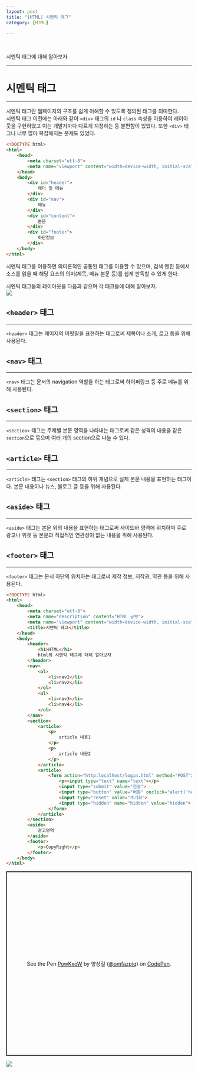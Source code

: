 ```yaml
---
layout: post
title: "[HTML] 시멘틱 태그"
category: [HTML]

---
```

<br>

시멘틱 태그에 대해 알아보자
<!-- more -->

<hr>


# 시멘틱 태그
---
시멘틱 태그란 웹페이지의 구조를 쉽게 이해할 수 있도록 정의된 태그를 의미한다.  
시멘틱 태그 이전에는 아래와 같이 `<div>` 태그의 `id` 나 `class` 속성을 이용하여 레이아웃을 구현하였고 이는 개발자마다 다르게 지정하는 등 불편함이 있었다. 또한 `<div>` 태그나 너무 많아 복잡해지는 문제도 있었다.

```html
<!DOCTYPE html>
<html>
    <head>
        <meta charset="utf-8">
        <meta name="viewport" content="width=device-width, initial-scale=1.0">
    </head>
    <body>   
        <div id="header">
            헤더 및 메뉴
        </div>
        <div id="nav">
            메뉴
        </div>
        <div id="content">
            본문
        </div>
        <div id="footer">
            하단정보
        </div>
    </body>
</html>
```

시멘틱 태그를 이용하면 의미론적인 공통된 태그를 이용할 수 있으며, 검색 엔진 등에서 소스를 읽을 때 해당 요소의 의미(제목, 메뉴 본문 등)를 쉽게 판독할 수 있게 한다.  

시멘틱 태그들의 레이아웃을 다음과 같으며 각 태크들에 대해 알아보자.  
<img src="https://sanggil1107.github.io//public/img/html/시멘틱.jpg" >
<br>

## `<header>` 태그
---
`<header>` 태그는 페이지의 머릿말을 표현하는 태그로써 제목이나 소개, 로고 등을 위해 사용된다.

## `<nav>` 태그
---
`<nav>` 태그는 문서의 navigation 역할을 하는 태그로써 하이퍼링크 등 주로 메뉴를 위해 사용된다.

## `<section>` 태그
---
`<section>` 태그는 주제별 본문 영역을 나타내는 태그로써 같은 성격의 내용을 같은 `section`으로 묶으며 여러 개의 section으로 나눌 수 있다.

## `<article>` 태그
---
`<article>` 태그는 `<section>` 태그의 하위 개념으로 실제 본문 내용을 표현하는 태그이다. 본문 내용이나 뉴스, 블로그 글 등을 위해 사용된다.

## `<aside>` 태그
---
`<aside>` 태그는 본문 외의 내용을 표현하는 태그로써 사이드바 영역에 위치하며 주로 광고나 위젯 등 본문과 직접적인 연관성이 없는 내용을 위해 사용된다.

## `<footer>` 태그
---
`<footer>` 태그는 문서 하단의 위치하는 태그로써 제작 정보, 저작권, 약관 등을 위해 사용된다.

```html
<!DOCTYPE html>
<html>
    <head>
        <meta charset="utf-8">
        <meta name="description" content="HTML 공부">
        <meta name="viewport" content="width=device-width, initial-scale=1.0">
        <title>시멘틱 태그</title>
    </head>
    <body>
        <header>
            <h1>HTML</h1>
            html의 시멘틱 태그에 대해 알아보자
        </header>
        <nav>
            <ol>
                <li>nav1</li>
                <li>nav2</li>
            </ol>
            <ul>
                <li>nav3</li>
                <li>nav4</li>
            </ul>
        </nav>
        <section>
            <article>
                <p>
                    article 내용1
                </p>
                <p>
                    article 내용2
                </p>
            </article>
            <article>
                <form action="http:localhost/login.html" method="POST">
                    <p><input type="text" name="text"></p>
                    <input type="submit" value="전송">
                    <input type="button" value="버튼" onclick="alert('hello world')">
                    <input type="reset" value="초기화">
                    <input type="hidden" name="hidden" value="hidden">
                </form> 
            </article>
        </section>
        <aside>
            광고영역
        </aside>
        <footer>
            <p>CopyRight</p>
        </footer>
    </body>
</html>
```
<p class="codepen" data-height="500" data-theme-id="default" data-default-tab="result" data-user="omfazpiq" data-slug-hash="PowKxoW" style="height: 500px; box-sizing: border-box; display: flex; align-items: center; justify-content: center; border: 2px solid; margin: 1em 0; padding: 1em;" data-pen-title="PowKxoW">
  <span>See the Pen <a href="https://codepen.io/omfazpiq/pen/PowKxoW">
  PowKxoW</a> by 양상길 (<a href="https://codepen.io/omfazpiq">@omfazpiq</a>)
  on <a href="https://codepen.io">CodePen</a>.</span>
</p>
<script async src="https://static.codepen.io/assets/embed/ei.js"></script>

<img src="https://sanggil1107.github.io//public/img/html/시멘틱결과.PNG" >